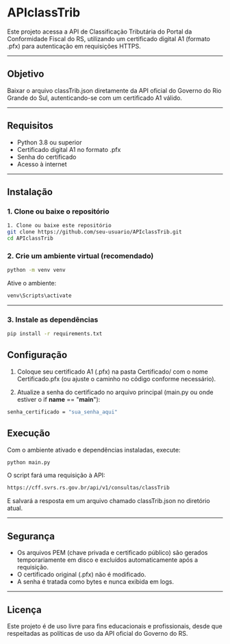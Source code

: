 # APIclassTrib

Este projeto acessa a API de Classificação Tributária do Portal da Conformidade Fiscal do RS, utilizando um certificado digital A1 (formato .pfx) para autenticação em requisições HTTPS.

---

## Objetivo

Baixar o arquivo classTrib.json diretamente da API oficial do Governo do Rio Grande do Sul, autenticando-se com um certificado A1 válido.

---

## Requisitos

- Python 3.8 ou superior
- Certificado digital A1 no formato .pfx
- Senha do certificado
- Acesso à internet   

---

## Instalação

### 1. Clone ou baixe o repositório
```bash
1. Clone ou baixe este repositório
git clone https://github.com/seu-usuario/APIclassTrib.git
cd APIclassTrib
```

### 2. Crie um ambiente virtual (recomendado)
```bash
python -m venv venv
```
Ative o ambiente:
```bash
venv\Scripts\activate
```
---

### 3. Instale as dependências

```bash
pip install -r requirements.txt
```

## Configuração

1. Coloque seu certificado A1 (.pfx) na pasta Certificado/ com o nome Certificado.pfx
(ou ajuste o caminho no código conforme necessário).

2. Atualize a senha do certificado no arquivo principal (main.py ou onde estiver o if __name__ == "__main__"):
```bash
senha_certificado = "sua_senha_aqui"
```

## Execução

Com o ambiente ativado e dependências instaladas, execute:
```bash
python main.py
```
 
 O script fará uma requisição à API:
```bash
https://cff.svrs.rs.gov.br/api/v1/consultas/classTrib
```

E salvará a resposta em um arquivo chamado classTrib.json no diretório atual.

---
 
## Segurança

- Os arquivos PEM (chave privada e certificado público) são gerados temporariamente em disco e excluídos automaticamente após a requisição.
- O certificado original (.pfx) não é modificado.
- A senha é tratada como bytes e nunca exibida em logs.

---

## Licença
Este projeto é de uso livre para fins educacionais e profissionais, desde que respeitadas as políticas de uso da API oficial do Governo do RS.
 



